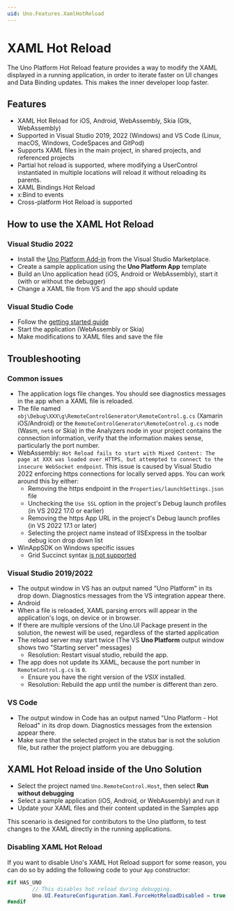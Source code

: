 ```yaml
---
uid: Uno.Features.XamlHotReload
---
```


# XAML Hot Reload

The Uno Platform Hot Reload feature provides a way to modify the XAML displayed in a running application, in order to iterate faster on UI changes and Data Binding updates. This makes the inner developer loop faster.

## Features
- XAML Hot Reload for iOS, Android, WebAssembly, Skia (Gtk, WebAssembly)
- Supported in Visual Studio 2019, 2022 (Windows) and VS Code (Linux, macOS, Windows, CodeSpaces and GitPod)
- Supports XAML files in the main project, in shared projects, and referenced projects
- Partial hot reload is supported, where modifying a UserControl instantiated in multiple locations will reload it without reloading its parents.
- XAML Bindings Hot Reload
- x:Bind to events
- Cross-platform Hot Reload is supported

## How to use the XAML Hot Reload

### Visual Studio 2022
- Install the [Uno Platform Add-in](https://marketplace.visualstudio.com/items?itemName=nventivecorp.uno-platform-addin) from the Visual Studio Marketplace.
- Create a sample application using the **Uno Platform App** template
- Build an Uno application head (iOS, Android or WebAssembly), start it (with or without the debugger)
- Change a XAML file from VS and the app should update

### Visual Studio Code
- Follow the [getting started guide](../get-started-vscode.md)
- Start the application (WebAssembly or Skia)
- Make modifications to XAML files and save the file

## Troubleshooting

### Common issues
- The application logs file changes. You should see diagnostics messages in the app when a XAML file is reloaded.
- The file named `obj\Debug\XXX\g\RemoteControlGenerator\RemoteControl.g.cs` (Xamarin iOS/Android) or the `RemoteControlGenerator\RemoteControl.g.cs` node (Wasm, `net6` or Skia) in the Analyzers node in your project contains the connection information, verify that the information makes sense, particularly the port number.
- WebAssembly: `Hot Reload fails to start with Mixed Content: The page at XXX was loaded over HTTPS, but attempted to connect to the insecure WebSocket endpoint`. This issue is caused by Visual Studio 2022 enforcing https connections for locally served apps. You can work around this by either:
    - Removing the https endpoint in the `Properties/launchSettings.json` file
    - Unchecking the `Use SSL` option in the project's Debug launch profiles (in VS 2022 17.0 or earlier)
    - Removing the https App URL in the project's Debug launch profiles (in VS 2022 17.1 or later)
    - Selecting the project name instead of IISExpress in the toolbar debug icon drop down list
- WinAppSDK on Windows specific issues
    - Grid Succinct syntax [is not supported](https://github.com/microsoft/microsoft-ui-xaml/issues/7043#issuecomment-1120061686)

### Visual Studio 2019/2022
- The output window in VS has an output named "Uno Platform" in its drop down. Diagnostics messages from the VS integration appear there.
- Android
- When a file is reloaded, XAML parsing errors will appear in the application's logs, on device or in browser.
- If there are multiple versions of the Uno.UI Package present in the solution, the newest will be used, regardless of the started application
- The reload server may start twice (The VS **Uno Platform** output window shows two "Starting server" messages)
    - Resolution: Restart visual studio, rebuild the app.
- The app does not update its XAML, because the port number in `RemoteControl.g.cs` is `0`.
    - Ensure you have the right version of the _VSIX_ installed.
    - Resolution: Rebuild the app until the number is different than zero.

### VS Code
- The output window in Code has an output named "Uno Platform - Hot Reload" in its drop down. Diagnostics messages from the extension appear there.
- Make sure that the selected project in the status bar is not the solution file, but rather the project platform you are debugging.

## XAML Hot Reload inside of the Uno Solution

- Select the project named `Uno.RemoteControl.Host`, then select **Run without debugging**
- Select a sample application (iOS, Android, or WebAssembly) and run it
- Update your XAML files and their content updated in the Samples app

This scenario is designed for contributors to the Uno platform, to test changes to the XAML directly in the running applications.

### Disabling XAML Hot Reload

If you want to disable Uno's XAML Hot Reload support for some reason, you can do so by adding the following code to your `App` constructor:
```csharp
#if HAS_UNO
        // This disables hot reload during debugging.
        Uno.UI.FeatureConfiguration.Xaml.ForceHotReloadDisabled = true;
#endif
```
